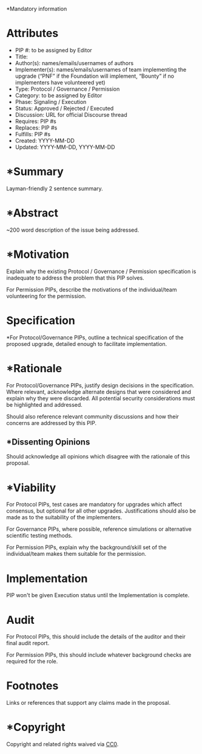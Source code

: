 *Mandatory information

# Attributes
- PIP #: to be assigned by Editor
- Title: 
- Author(s): names/emails/usernames of authors
- Implementer(s): names/emails/usernames of team implementing the upgrade (“PNF” if the Foundation will implement, “Bounty” if no implementers have volunteered yet)
- Type: Protocol / Governance / Permission
- Category: to be assigned by Editor
- Phase: Signaling / Execution
- Status: Approved / Rejected / Executed
- Discussion: URL for official Discourse thread
- Requires: PIP #s
- Replaces: PIP #s
- Fulfills: PIP #s
- Created: YYYY-MM-DD
- Updated: YYYY-MM-DD, YYYY-MM-DD


# *Summary

Layman-friendly 2 sentence summary.

# *Abstract

~200 word description of the issue being addressed.

# *Motivation

Explain why the existing Protocol / Governance / Permission specification is inadequate to address the problem that this PIP solves.

For Permission PIPs, describe the motivations of the individual/team volunteering for the permission.

# Specification

*For Protocol/Governance PIPs, outline a technical specification of the proposed upgrade, detailed enough to facilitate implementation.

# *Rationale

For Protocol/Governance PIPs, justify design decisions in the specification. Where relevant, acknowledge alternate designs that were considered and explain why they were discarded. All potential security considerations must be highlighted and addressed.

Should also reference relevant community discussions and how their concerns are addressed by this PIP.

## *Dissenting Opinions

Should acknowledge all opinions which disagree with the rationale of this proposal.

# *Viability

For Protocol PIPs, test cases are mandatory for upgrades which affect consensus, but optional for all other upgrades. Justifications should also be made as to the suitability of the implementers.

For Governance PIPs, where possible, reference simulations or alternative scientific testing methods.

For Permission PIPs, explain why the background/skill set of the individual/team makes them suitable for the permission.

# Implementation

PIP won't be given Execution status until the Implementation is complete.

# Audit

For Protocol PIPs, this should include the details of the auditor and their final audit report.

For Permission PIPs, this should include whatever background checks are required for the role.

# Footnotes

Links or references that support any claims made in the proposal.

# *Copyright

Copyright and related rights waived via [CC0](https://creativecommons.org/publicdomain/zero/1.0/).
